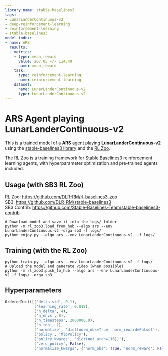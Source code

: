 ```yaml
---
library_name: stable-baselines3
tags:
- LunarLanderContinuous-v2
- deep-reinforcement-learning
- reinforcement-learning
- stable-baselines3
model-index:
- name: ARS
  results:
  - metrics:
    - type: mean_reward
      value: 207.05 +/- 114.40
      name: mean_reward
    task:
      type: reinforcement-learning
      name: reinforcement-learning
    dataset:
      name: LunarLanderContinuous-v2
      type: LunarLanderContinuous-v2
---
```


# **ARS** Agent playing **LunarLanderContinuous-v2**
This is a trained model of a **ARS** agent playing **LunarLanderContinuous-v2**
using the [stable-baselines3 library](https://github.com/DLR-RM/stable-baselines3)
and the [RL Zoo](https://github.com/DLR-RM/rl-baselines3-zoo).

The RL Zoo is a training framework for Stable Baselines3
reinforcement learning agents,
with hyperparameter optimization and pre-trained agents included.

## Usage (with SB3 RL Zoo)

RL Zoo: https://github.com/DLR-RM/rl-baselines3-zoo<br/>
SB3: https://github.com/DLR-RM/stable-baselines3<br/>
SB3 Contrib: https://github.com/Stable-Baselines-Team/stable-baselines3-contrib

```
# Download model and save it into the logs/ folder
python -m rl_zoo3.load_from_hub --algo ars --env LunarLanderContinuous-v2 -orga sb3 -f logs/
python enjoy.py --algo ars --env LunarLanderContinuous-v2  -f logs/
```

## Training (with the RL Zoo)
```
python train.py --algo ars --env LunarLanderContinuous-v2 -f logs/
# Upload the model and generate video (when possible)
python -m rl_zoo3.push_to_hub --algo ars --env LunarLanderContinuous-v2 -f logs/ -orga sb3
```

## Hyperparameters
```python
OrderedDict([('delta_std', 0.1),
             ('learning_rate', 0.018),
             ('n_delta', 4),
             ('n_envs', 8),
             ('n_timesteps', 2000000.0),
             ('n_top', 1),
             ('normalize', 'dict(norm_obs=True, norm_reward=False)'),
             ('policy', 'MlpPolicy'),
             ('policy_kwargs', 'dict(net_arch=[16])'),
             ('zero_policy', False),
             ('normalize_kwargs', {'norm_obs': True, 'norm_reward': False})])
```
